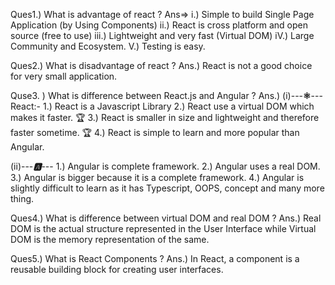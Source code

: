 Ques1.) What is advantage of react ?
Ans=>
i.) Simple to build Single Page Application (by Using Components)
ii.) React is cross platform and open source (free to use)
iii.) Lightweight and very fast (Virtual DOM)
iV.) Large Community and Ecosystem.
V.) Testing is easy.


Ques2.) What is disadvantage of react ?
Ans.) React is not a good  choice for very small application.


Quse3. ) What is difference between React.js and Angular ? 
Ans.)  (i)---******⚛️******---  
 React:-
 1.) React is a Javascript Library
 2.) React use a virtual DOM which makes it faster. 🏆
 3.) React is smaller in size and lightweight and therefore faster sometime. 🏆
 4.) React is simple to learn and more popular than Angular.

(ii)---*****🅰️*****---
1.) Angular is complete framework.
2.) Angular uses a real DOM.
3.) Angular is bigger because it is a complete framework.
4.) Angular is slightly difficult to learn as it has Typescript, OOPS, concept and many more thing.

Ques4.) What is difference between virtual DOM and real DOM ?
Ans.) Real DOM is the actual structure represented in the User Interface while Virtual DOM is the memory representation of the same.

Ques5.) What is React Components ?
Ans.) In React, a component is a reusable building block for creating user interfaces. 
